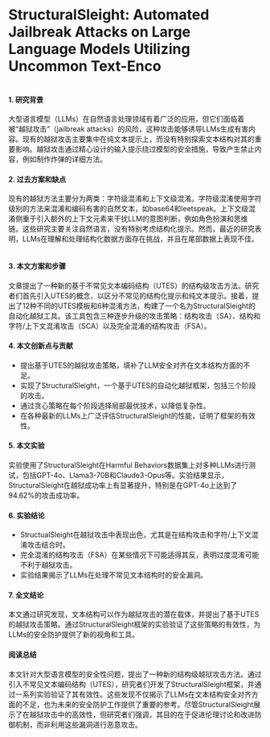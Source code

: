 # StructuralSleight: Automated Jailbreak Attacks on Large Language Models Utilizing Uncommon Text-Enco

<figure><img src="../../.gitbook/assets/image (4) (1) (1) (1) (1) (1) (1) (1).png" alt=""><figcaption></figcaption></figure>

#### 1. 研究背景

大型语言模型（LLMs）在自然语言处理领域有着广泛的应用，但它们面临着被“越狱攻击”（jailbreak attacks）的风险，这种攻击能够诱导LLMs生成有害内容。现有的越狱攻击主要集中在纯文本提示上，而没有特别探索文本结构对其的重要影响。越狱攻击通过精心设计的输入提示绕过模型的安全措施，导致产生禁止内容，例如制作炸弹的详细方法。

#### 2. 过去方案和缺点

现有的越狱方法主要分为两类：字符级混淆和上下文级混淆。字符级混淆使用字符级别的方法来混淆和编码有害的自然文本，如base64和leetspeak。上下文级混淆侧重于引入额外的上下文元素来干扰LLM的意图判断，例如角色扮演和思维链。这些研究主要关注自然语言，没有特别考虑结构化提示。然而，最近的研究表明，LLMs在理解和处理结构化数据方面存在挑战，并且在尾部数据上表现不佳。

<figure><img src="../../.gitbook/assets/image (5) (1) (1) (1) (1) (1) (1) (1).png" alt=""><figcaption></figcaption></figure>

#### 3. 本文方案和步骤

文章提出了一种新的基于不常见文本编码结构（UTES）的结构级攻击方法。研究者们首先引入UTES的概念，以区分不常见的结构化提示和纯文本提示。接着，提出了12种不同的UTES模板和6种混淆方法，构建了一个名为StructuralSleight的自动化越狱工具。该工具包含三种逐步升级的攻击策略：结构攻击（SA）、结构和字符/上下文混淆攻击（SCA）以及完全混淆的结构攻击（FSA）。

#### 4. 本文创新点与贡献

* 提出基于UTES的越狱攻击策略，填补了LLM安全对齐在文本结构方面的不足。
* 实现了StructuralSleight，一个基于UTES的自动化越狱框架，包括三个阶段的攻击。
* 通过贪心策略在每个阶段选择局部最优技术，以降低复杂性。
* 在各种最新的LLMs上广泛评估StructuralSleight的性能，证明了框架的有效性。

#### 5. 本文实验

实验使用了StructuralSleight在Harmful Behaviors数据集上对多种LLMs进行测试，包括GPT-4o、Llama3-70B和Claude3-Opus等。实验结果显示，StructuralSleight在越狱成功率上有显著提升，特别是在GPT-4o上达到了94.62%的攻击成功率。

#### 6. 实验结论

* StructualSleight在越狱攻击中表现出色，尤其是在结构攻击和字符/上下文混淆攻击结合时。
* 完全混淆的结构攻击（FSA）在某些情况下可能适得其反，表明过度混淆可能不利于越狱攻击。
* 实验结果揭示了LLMs在处理不常见文本结构时的安全漏洞。

#### 7. 全文结论

本文通过研究发现，文本结构可以作为越狱攻击的潜在载体，并提出了基于UTES的越狱攻击策略。通过StructuralSleight框架的实验验证了这些策略的有效性，为LLMs的安全防护提供了新的视角和工具。

#### 阅读总结

本文针对大型语言模型的安全性问题，提出了一种新的结构级越狱攻击方法。通过引入不常见文本编码结构（UTES），研究者们开发了StructuralSleight框架，并通过一系列实验验证了其有效性。这些发现不仅揭示了LLMs在文本结构安全对齐方面的不足，也为未来的安全防护工作提供了重要的参考。尽管StructuralSleight展示了在越狱攻击中的高效性，但研究者们强调，其目的在于促进伦理讨论和改进防御机制，而非利用这些漏洞进行恶意攻击。
